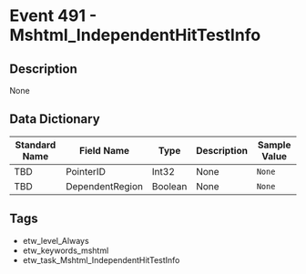 # Event 491 - Mshtml_IndependentHitTestInfo

## Description
None

## Data Dictionary
|Standard Name|Field Name|Type|Description|Sample Value|
|---|---|---|---|---|
|TBD|PointerID|Int32|None|`None`|
|TBD|DependentRegion|Boolean|None|`None`|

## Tags
* etw_level_Always
* etw_keywords_mshtml
* etw_task_Mshtml_IndependentHitTestInfo